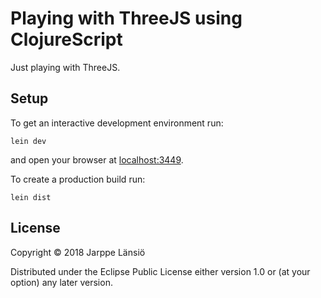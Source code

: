 # Playing with ThreeJS using ClojureScript

Just playing with ThreeJS.

## Setup

To get an interactive development environment run:

    lein dev

and open your browser at [localhost:3449](http://localhost:3449/).

To create a production build run:

    lein dist

## License

Copyright © 2018 Jarppe Länsiö

Distributed under the Eclipse Public License either version 1.0 or (at your option) any later version.
